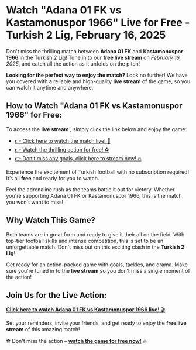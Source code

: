 # Watch "Adana 01 FK vs Kastamonuspor 1966" Live for Free - Turkish 2 Lig, February 16, 2025

Don't miss the thrilling match between **Adana 01 FK** and **Kastamonuspor 1966** in the Turkish 2 Lig! Tune in to our **free live stream** on _February 16, 2025_, and catch all the action as it unfolds on the pitch!

**Looking for the perfect way to enjoy the match?** Look no further! We have you covered with a reliable and high-quality **live stream** of the game, so you can watch it anytime and anywhere.

## How to Watch "Adana 01 FK vs Kastamonuspor 1966" for Free:

To access the **live stream** , simply click the link below and enjoy the game:

- [👉 Click here to watch the match live! 🎥](https://tinyurl.com/livestreamfreeo?st=Adana+01+FK+vs+Kastamonuspor+1966&si=ghc)
- [👉 Watch the thrilling action for free! ⚽️](https://tinyurl.com/livestreamfreeo?st=Adana+01+FK+vs+Kastamonuspor+1966&si=ghc)
- [👉 Don’t miss any goals, click here to stream now! 🔥](https://tinyurl.com/livestreamfreeo?st=Adana+01+FK+vs+Kastamonuspor+1966&si=ghc)

Experience the excitement of Turkish football with no subscription required! It’s all **free** and ready for you to watch.

Feel the adrenaline rush as the teams battle it out for victory. Whether you're supporting Adana 01 FK or Kastamonuspor 1966, this is the match you won't want to miss!

## Why Watch This Game?

Both teams are in great form and ready to give it their all on the field. With top-tier football skills and intense competition, this is set to be an unforgettable match. Don't miss out on this exciting clash in the **Turkish 2 Lig**!

Get ready for an action-packed game with goals, tackles, and drama. Make sure you're tuned in to the **live stream** so you don’t miss a single moment of the action!

## Join Us for the Live Action:

[**Click here to watch Adana 01 FK vs Kastamonuspor 1966 live!** 🎬](https://tinyurl.com/livestreamfreeo?st=Adana+01+FK+vs+Kastamonuspor+1966&si=ghc)

Set your reminders, invite your friends, and get ready to enjoy the **free live stream** of this amazing match!

⚽️ Don't miss the action – [**watch the game for free now!**](https://tinyurl.com/livestreamfreeo?st=Adana+01+FK+vs+Kastamonuspor+1966&si=ghc) 🔥

